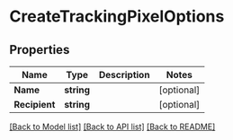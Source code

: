 # CreateTrackingPixelOptions

## Properties

Name | Type | Description | Notes
------------ | ------------- | ------------- | -------------
**Name** | **string** |  | [optional] 
**Recipient** | **string** |  | [optional] 

[[Back to Model list]](../README#documentation-for-models) [[Back to API list]](../README#documentation-for-api-endpoints) [[Back to README]](../README)


